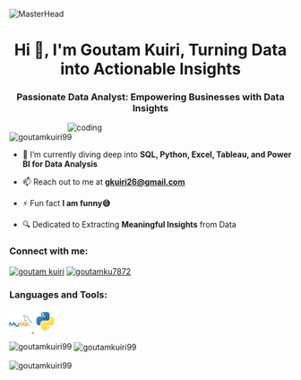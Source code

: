 ![MasterHead](https://media.licdn.com/dms/image/C4D12AQESj72-s5gEKg/article-cover_image-shrink_720_1280/0/1626753867110?e=2147483647&v=beta&t=JOALVxWjySgR37iCdRMhNGmpCyYYDXlPdWk212JXdII)

<h1 align="center">Hi 👋, I'm Goutam Kuiri, Turning Data into Actionable Insights</h1>
<h3 align="center">Passionate Data Analyst: Empowering Businesses with Data Insights</h3>

<img align="right" alt="coding" width="400" src="https://camo.githubusercontent.com/10b2d4e80487e1d9cd086ce8619e15740a1bd22c6462f6be13df93ee684deb7b/68747470733a2f2f616e616c7974696373696e6469616d61672e636f6d2f77702d636f6e74656e742f75706c6f6164732f323031382f31322f646576656c6f7065722d6472696262626c652e676966">

<p align="left"> <img src="https://komarev.com/ghpvc/?username=goutamkuiri99&label=Profile%20views&color=0e75b6&style=flat" alt="goutamkuiri99" /> </p>

- 🌱 I’m currently diving deep into **SQL, Python, Excel, Tableau, and Power BI for Data Analysis**

- 📫 Reach out to me at **gkuiri26@gmail.com**

- ⚡ Fun fact **I am funny😅**
- 🔍 Dedicated to Extracting **Meaningful Insights** from Data

<h3 align="left">Connect with me:</h3>
<p align="left">
<a href="https://linkedin.com/in/goutam kuiri" target="blank"><img align="center" src="https://raw.githubusercontent.com/rahuldkjain/github-profile-readme-generator/master/src/images/icons/Social/linked-in-alt.svg" alt="goutam kuiri" height="30" width="40" /></a>
<a href="https://instagram.com/goutamku7872" target="blank"><img align="center" src="https://raw.githubusercontent.com/rahuldkjain/github-profile-readme-generator/master/src/images/icons/Social/instagram.svg" alt="goutamku7872" height="30" width="40" /></a>
</p>

<h3 align="left">Languages and Tools:</h3>
<p align="left"> <a href="https://www.mysql.com/" target="_blank" rel="noreferrer"> <img src="https://raw.githubusercontent.com/devicons/devicon/master/icons/mysql/mysql-original-wordmark.svg" alt="mysql" width="40" height="40"/> </a> <a href="https://www.python.org" target="_blank" rel="noreferrer"> <img src="https://raw.githubusercontent.com/devicons/devicon/master/icons/python/python-original.svg" alt="python" width="40" height="40"/> </a> </p>

<p><img align="left" src="https://github-readme-stats.vercel.app/api/top-langs?username=goutamkuiri99&show_icons=true&locale=en&layout=compact" alt="goutamkuiri99" /></p>

<p>&nbsp;<img align="center" src="https://github-readme-stats.vercel.app/api?username=goutamkuiri99&show_icons=true&locale=en" alt="goutamkuiri99" /></p>

<p><img align="center" src="https://github-readme-streak-stats.herokuapp.com/?user=goutamkuiri99&" alt="goutamkuiri99" /></p>
